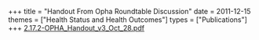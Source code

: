 +++
title = "Handout From Opha Roundtable Discussion"
date = 2011-12-15
themes = ["Health Status and Health Outcomes"]
types = ["Publications"]
+++
[2.17.2-OPHA_Handout_v3_Oct_28.pdf](/files/2.17.2-OPHA_Handout_v3_Oct_28.pdf)
